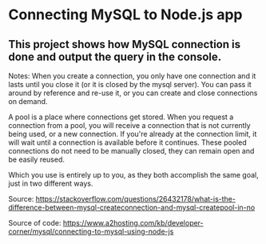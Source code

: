 # Connecting MySQL to Node.js app

## This project shows how MySQL connection is done and output the query in the console.

Notes: 
When you create a connection, you only have one connection and it lasts until you close it (or it is closed by the mysql server). You can pass it around by reference and re-use it, or you can create and close connections on demand.

A pool is a place where connections get stored. When you request a connection from a pool, you will receive a connection that is not currently being used, or a new connection. If you're already at the connection limit, it will wait until a connection is available before it continues. These pooled connections do not need to be manually closed, they can remain open and be easily reused.

Which you use is entirely up to you, as they both accomplish the same goal, just in two different ways.

Source: https://stackoverflow.com/questions/26432178/what-is-the-difference-between-mysql-createconnection-and-mysql-createpool-in-no


Source of code: https://www.a2hosting.com/kb/developer-corner/mysql/connecting-to-mysql-using-node-js